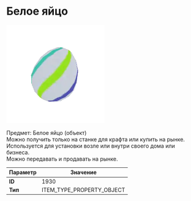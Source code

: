 # Белое яйцо

![Item Image](../img/1930.webp?raw=true)

Предмет: Белое яйцо (объект)<br>Можно получить только на станке для крафта или купить на рынке.<br>Используется для установки возле или внутри своего дома или бизнеса.<br>Можно передавать и продавать на рынке.


| Параметр | Значение |
|----------|----------|
| **ID** | 1930 |
| **Тип** | ITEM_TYPE_PROPERTY_OBJECT |

